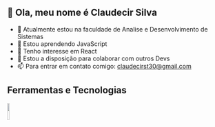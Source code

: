 ## 👋 Ola, meu nome é Claudecir Silva

- 🔭 Atualmente estou na faculdade de Analise e Desenvolvimento de Sistemas
- 🌱 Estou aprendendo JavaScript 
- 👀 Tenho interesse em React
- 👯 Estou a disposição para colaborar com outros Devs  
- 📫 Para entrar em contato comigo: claudecirst30@gmail.com 

<!---
Claus30/Claus30 is a ✨ special ✨ repository because its `README.md` (this file) appears on your GitHub profile.
You can click the Preview link to take a look at your changes.
--->
## Ferramentas e Tecnologias 

<img height="10%" width="10%" src="https://cdn.jsdelivr.net/gh/devicons/devicon/icons/html5/html5-original-wordmark.svg" />

